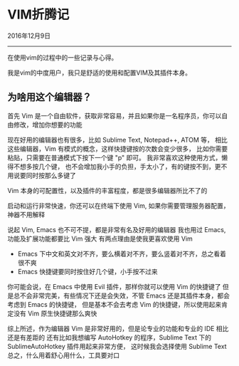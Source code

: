 # VIM折腾记

2016年12月9日

----------------------

在使用vim的过程中的一些记录与心得。

我是vim的中度用户，我只是舒适的使用和配置VIM及其插件本身。

## 为啥用这个编辑器？

首先 Vim 是一个自由软件，获取非常容易，并且如果你是一名程序员，你可以自由修改，增加你想要的功能

现在好用的编辑器也有很多，比如 Sublime Text, Notepad++, ATOM 等， 相比这些编辑器，Vim 有模式的概念，这样快捷键按的次数会变少很多， 比如你需要粘贴，只需要在普通模式下按下一个键 "p" 即可。 我非常喜欢这种使用方式，懒得不想多按几个键， 也不会增加我小手的负担，手太小了，有的键按不到，更不用说要同时按那么多键了

Vim 本身的可配置性，以及插件的丰富程度，都是很多编辑器所比不了的

启动和运行非常快速，你还可以在终端下使用 Vim, 如果你需要管理服务器配置，神器不用解释

说起 Vim, Emacs 也不可不提，都是非常有名及好用的编辑器
我也用过 Emacs, 功能及扩展功能都要比 Vim 强大
有两点理由是使我更喜欢使用 Vim

* Emacs 下中文和英文对不齐，要么横着对不齐，要么竖着对不齐，总之看着很不爽
* Emacs 快捷键要同时按住好几个键，小手按不过来

你可能会说，在 Emacs 中使用 Evil 插件，那样你就可以使用 Vim 的快捷键了
但是总不会非常完美，有些情况下还是会失效，不管 Emacs 还是其插件本身，都会考虑到 Emacs 的快捷键， 但是基本不会去考虑 Vim 的快捷键，所以使用起来肯定没有 Vim 原生快捷键那么爽快

综上所述，作为编辑器 Vim 是非常好用的，但是论专业的功能和专业的 IDE 相比还是有差距的
还有比如我想编写 AutoHotkey 的程序，Sublime Text 下的 SublimeAutoHotkey 插件用起来非常方便， 这时候我会选择使用 Sublime Text
总之，什么用着舒心用什么，工具要对口
